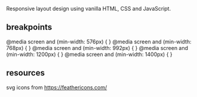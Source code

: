 Responsive layout design using vanilla HTML, CSS and JavaScript.

## breakpoints

@media screen and (min-width: 576px) {
}
@media screen and (min-width: 768px) {
}
@media screen and (min-width: 992px) {
}
@media screen and (min-width: 1200px) {
}
@media screen and (min-width: 1400px) {
}

## resources

svg icons from https://feathericons.com/
